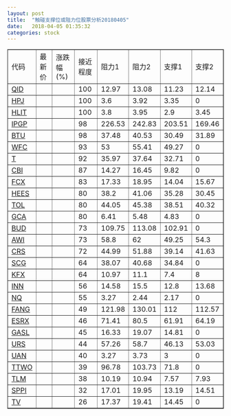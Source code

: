 ```yaml
---
layout: post
title:  "触碰支撑位或阻力位股票分析20180405"
date:   2018-04-05 01:35:32
categories: stock
---
```

<script type="text/javascript">
var stockList = []
stockList.push('gb_qid');
stockList.push('gb_hpj');
stockList.push('gb_hlit');
stockList.push('gb_ipgp');
stockList.push('gb_btu');
stockList.push('gb_wfc');
stockList.push('gb_t');
stockList.push('gb_cbi');
stockList.push('gb_fcx');
stockList.push('gb_hees');
stockList.push('gb_tol');
stockList.push('gb_gca');
stockList.push('gb_bud');
stockList.push('gb_awi');
stockList.push('gb_crs');
stockList.push('gb_scg');
stockList.push('gb_kfx');
stockList.push('gb_inn');
stockList.push('gb_nq');
stockList.push('gb_fang');
stockList.push('gb_esrx');
stockList.push('gb_gasl');
stockList.push('gb_urs');
stockList.push('gb_uan');
stockList.push('gb_ttwo');
stockList.push('gb_tlm');
stockList.push('gb_sppi');
stockList.push('gb_tv');
</script>
<table border="1">
 <tr>
 <td>代码</td>
 <td>最新价</td>
 <td>涨跌幅(%)</td>
 <td>接近程度</td>
 <td>阻力1</td>
 <td>阻力2</td>
 <td>支撑1</td>
 <td>支撑2</td>
</tr>
  <tr id="qid" class="green">
  <td><a href="http://stock.finance.sina.com.cn/usstock/quotes/QID.html" target="_blank">QID</a></td><td></td><td></td><td>100</td><td>12.97</td><td>13.08</td><td>11.23</td><td>12.14</td></tr>
  <tr id="hpj" class="red">
  <td><a href="http://stock.finance.sina.com.cn/usstock/quotes/HPJ.html" target="_blank">HPJ</a></td><td></td><td></td><td>100</td><td>3.6</td><td>3.92</td><td>3.35</td><td>0</td></tr>
  <tr id="hlit" class="red">
  <td><a href="http://stock.finance.sina.com.cn/usstock/quotes/HLIT.html" target="_blank">HLIT</a></td><td></td><td></td><td>100</td><td>3.8</td><td>3.95</td><td>2.9</td><td>3.45</td></tr>
  <tr id="ipgp" class="red">
  <td><a href="http://stock.finance.sina.com.cn/usstock/quotes/IPGP.html" target="_blank">IPGP</a></td><td></td><td></td><td>98</td><td>226.53</td><td>242.83</td><td>203.51</td><td>169.46</td></tr>
  <tr id="btu" class="red">
  <td><a href="http://stock.finance.sina.com.cn/usstock/quotes/BTU.html" target="_blank">BTU</a></td><td></td><td></td><td>98</td><td>37.48</td><td>40.53</td><td>30.49</td><td>31.89</td></tr>
  <tr id="wfc" class="red">
  <td><a href="http://stock.finance.sina.com.cn/usstock/quotes/WFC.html" target="_blank">WFC</a></td><td></td><td></td><td>93</td><td>53</td><td>55.41</td><td>49.27</td><td>0</td></tr>
  <tr id="t" class="red">
  <td><a href="http://stock.finance.sina.com.cn/usstock/quotes/T.html" target="_blank">T</a></td><td></td><td></td><td>92</td><td>35.97</td><td>37.64</td><td>32.71</td><td>0</td></tr>
  <tr id="cbi" class="red">
  <td><a href="http://stock.finance.sina.com.cn/usstock/quotes/CBI.html" target="_blank">CBI</a></td><td></td><td></td><td>87</td><td>14.27</td><td>16.45</td><td>9.82</td><td>0</td></tr>
  <tr id="fcx" class="green">
  <td><a href="http://stock.finance.sina.com.cn/usstock/quotes/FCX.html" target="_blank">FCX</a></td><td></td><td></td><td>83</td><td>17.33</td><td>18.95</td><td>14.04</td><td>15.67</td></tr>
  <tr id="hees" class="red">
  <td><a href="http://stock.finance.sina.com.cn/usstock/quotes/HEES.html" target="_blank">HEES</a></td><td></td><td></td><td>80</td><td>38.2</td><td>41.06</td><td>35.28</td><td>30.45</td></tr>
  <tr id="tol" class="red">
  <td><a href="http://stock.finance.sina.com.cn/usstock/quotes/TOL.html" target="_blank">TOL</a></td><td></td><td></td><td>80</td><td>44.05</td><td>45.38</td><td>38.51</td><td>40.32</td></tr>
  <tr id="gca" class="green">
  <td><a href="http://stock.finance.sina.com.cn/usstock/quotes/GCA.html" target="_blank">GCA</a></td><td></td><td></td><td>80</td><td>6.41</td><td>5.48</td><td>4.83</td><td>0</td></tr>
  <tr id="bud" class="red">
  <td><a href="http://stock.finance.sina.com.cn/usstock/quotes/BUD.html" target="_blank">BUD</a></td><td></td><td></td><td>73</td><td>109.75</td><td>113.08</td><td>102.91</td><td>0</td></tr>
  <tr id="awi" class="green">
  <td><a href="http://stock.finance.sina.com.cn/usstock/quotes/AWI.html" target="_blank">AWI</a></td><td></td><td></td><td>73</td><td>58.8</td><td>62</td><td>49.25</td><td>54.3</td></tr>
  <tr id="crs" class="green">
  <td><a href="http://stock.finance.sina.com.cn/usstock/quotes/CRS.html" target="_blank">CRS</a></td><td></td><td></td><td>72</td><td>44.99</td><td>51.88</td><td>39.14</td><td>41.63</td></tr>
  <tr id="scg" class="red">
  <td><a href="http://stock.finance.sina.com.cn/usstock/quotes/SCG.html" target="_blank">SCG</a></td><td></td><td></td><td>64</td><td>38.07</td><td>40.68</td><td>34.84</td><td>0</td></tr>
  <tr id="kfx" class="green">
  <td><a href="http://stock.finance.sina.com.cn/usstock/quotes/KFX.html" target="_blank">KFX</a></td><td></td><td></td><td>64</td><td>10.97</td><td>11.1</td><td>7.4</td><td>8</td></tr>
  <tr id="inn" class="green">
  <td><a href="http://stock.finance.sina.com.cn/usstock/quotes/INN.html" target="_blank">INN</a></td><td></td><td></td><td>56</td><td>14.58</td><td>15.5</td><td>12.8</td><td>13.68</td></tr>
  <tr id="nq" class="green">
  <td><a href="http://stock.finance.sina.com.cn/usstock/quotes/NQ.html" target="_blank">NQ</a></td><td></td><td></td><td>55</td><td>3.27</td><td>2.44</td><td>2.17</td><td>0</td></tr>
  <tr id="fang" class="green">
  <td><a href="http://stock.finance.sina.com.cn/usstock/quotes/FANG.html" target="_blank">FANG</a></td><td></td><td></td><td>49</td><td>121.98</td><td>130.01</td><td>112</td><td>112.57</td></tr>
  <tr id="esrx" class="red">
  <td><a href="http://stock.finance.sina.com.cn/usstock/quotes/ESRX.html" target="_blank">ESRX</a></td><td></td><td></td><td>46</td><td>71.41</td><td>80.5</td><td>61.91</td><td>64.19</td></tr>
  <tr id="gasl" class="red">
  <td><a href="http://stock.finance.sina.com.cn/usstock/quotes/GASL.html" target="_blank">GASL</a></td><td></td><td></td><td>45</td><td>16.33</td><td>19.07</td><td>14.81</td><td>0</td></tr>
  <tr id="urs" class="green">
  <td><a href="http://stock.finance.sina.com.cn/usstock/quotes/URS.html" target="_blank">URS</a></td><td></td><td></td><td>44</td><td>57.26</td><td>58.7</td><td>46.13</td><td>53.03</td></tr>
  <tr id="uan" class="red">
  <td><a href="http://stock.finance.sina.com.cn/usstock/quotes/UAN.html" target="_blank">UAN</a></td><td></td><td></td><td>40</td><td>3.27</td><td>3.73</td><td>3</td><td>0</td></tr>
  <tr id="ttwo" class="green">
  <td><a href="http://stock.finance.sina.com.cn/usstock/quotes/TTWO.html" target="_blank">TTWO</a></td><td></td><td></td><td>39</td><td>96.78</td><td>103.73</td><td>71.8</td><td>0</td></tr>
  <tr id="tlm" class="green">
  <td><a href="http://stock.finance.sina.com.cn/usstock/quotes/TLM.html" target="_blank">TLM</a></td><td></td><td></td><td>38</td><td>10.19</td><td>10.94</td><td>7.57</td><td>7.93</td></tr>
  <tr id="sppi" class="green">
  <td><a href="http://stock.finance.sina.com.cn/usstock/quotes/SPPI.html" target="_blank">SPPI</a></td><td></td><td></td><td>32</td><td>17.01</td><td>19.95</td><td>13.19</td><td>14.51</td></tr>
  <tr id="tv" class="green">
  <td><a href="http://stock.finance.sina.com.cn/usstock/quotes/TV.html" target="_blank">TV</a></td><td></td><td></td><td>26</td><td>17.37</td><td>19.41</td><td>14.45</td><td>0</td></tr>
</table>
